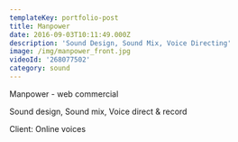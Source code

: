 ```yaml
---
templateKey: portfolio-post
title: Manpower
date: 2016-09-03T10:11:49.000Z
description: 'Sound Design, Sound Mix, Voice Directing'
image: /img/manpower_front.jpg
videoId: '268077502'
category: sound
---
```

Manpower - web commercial

Sound design, Sound mix, Voice direct & record

Client: Online voices
